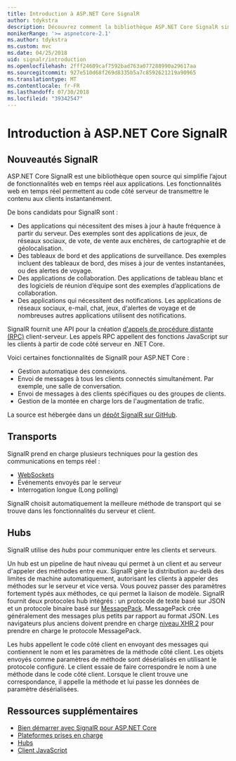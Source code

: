 ```yaml
---
title: Introduction à ASP.NET Core SignalR
author: tdykstra
description: Découvrez comment la bibliothèque ASP.NET Core SignalR simplifie l’ajout de fonctionnalités en temps réel aux applications.
monikerRange: '>= aspnetcore-2.1'
ms.author: tdykstra
ms.custom: mvc
ms.date: 04/25/2018
uid: signalr/introduction
ms.openlocfilehash: 2fff24609caf7592bad763a077288990a29617aa
ms.sourcegitcommit: 927e510d68f269d8335b5a7c8592621219a90965
ms.translationtype: MT
ms.contentlocale: fr-FR
ms.lasthandoff: 07/30/2018
ms.locfileid: "39342547"
---
```

# <a name="introduction-to-aspnet-core-signalr"></a>Introduction à ASP.NET Core SignalR

## <a name="what-is-signalr"></a>Nouveautés SignalR

ASP.NET Core SignalR est une bibliothèque open source qui simplifie l’ajout de fonctionnalités web en temps réel aux applications. Les fonctionnalités web en temps réel permettent au code côté serveur de transmettre le contenu aux clients instantanément.	

De bons candidats pour SignalR sont :

* Des applications qui nécessitent des mises à jour à haute fréquence à partir du serveur. Des exemples sont des applications de jeux, de réseaux sociaux, de vote, de vente aux enchères, de cartographie et de géolocalisation.
* Des tableaux de bord et des applications de surveillance. Des exemples incluent des tableaux de bord, des mises à jour de ventes instantanées, ou des alertes de voyage.
* Des applications de collaboration. Des applications de tableau blanc et des logiciels de réunion d’équipe sont des exemples d’applications de collaboration.
* Des applications qui nécessitent des notifications. Les applications de réseaux sociaux, e-mail, chat, jeux, d'alertes de voyage et de nombreuses autres applications utilisent des notifications.

SignalR fournit une API pour la création [d'appels de procédure distante (RPC)](https://wikipedia.org/wiki/Remote_procedure_call) client-serveur. Les appels RPC appellent des fonctions JavaScript sur les clients à partir de code côté serveur en .NET Core.

Voici certaines fonctionnalités de SignalR pour ASP.NET Core :

* Gestion automatique des connexions.
* Envoi de messages à tous les clients connectés simultanément. Par exemple, une salle de conversation.
* Envoi de messages à des clients spécifiques ou des groupes de clients.
* Gestion de la montée en charge lors de l'augmentation de trafic.

La source est hébergée dans un [dépôt SignalR sur GitHub](https://github.com/aspnet/signalr).

## <a name="transports"></a>Transports

SignalR prend en charge plusieurs techniques pour la gestion des communications en temps réel :

* [WebSockets](https://tools.ietf.org/html/rfc7118)
* Événements envoyés par le serveur
* Interrogation longue (Long polling)

SignalR choisit automatiquement la meilleure méthode de transport qui se trouve dans les fonctionnalités du serveur et client.

## <a name="hubs"></a>Hubs

SignalR utilise des *hubs* pour communiquer entre les clients et serveurs.

Un hub est un pipeline de haut niveau qui permet à un client et au serveur d'appeler des méthodes entre eux. SignalR gère la distribution au-delà des limites de machine automatiquement, autorisant les clients à appeler des méthodes sur le serveur et vice versa. Vous pouvez passer des paramètres fortement typés aux méthodes, ce qui permet la liaison de modèle. SignalR fournit deux protocoles hub intégrés : un protocole de texte basé sur JSON et un protocole binaire basé sur [MessagePack](https://msgpack.org/).  MessagePack crée généralement des messages plus petits par rapport au format JSON. Les navigateurs plus anciens doivent prendre en charge [niveau XHR 2](https://caniuse.com/#feat=xhr2) pour prendre en charge le protocole MessagePack.

Les hubs appellent le code côté client en envoyant des messages qui contiennent le nom et les paramètres de la méthode côté client. Les objets envoyés comme paramètres de méthode sont désérialisés en utilisant le protocole configuré. Le client essaie de faire correspondre le nom à une méthode dans le code côté client. Lorsque le client trouve une correspondance, il appelle la méthode et lui passe les données de paramètre désérialisées.

## <a name="additional-resources"></a>Ressources supplémentaires

* [Bien démarrer avec SignalR pour ASP.NET Core](xref:tutorials/signalr)
* [Plateformes prises en charge](xref:signalr/supported-platforms)
* [Hubs](xref:signalr/hubs)
* [Client JavaScript](xref:signalr/javascript-client)
